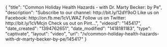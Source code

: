 {
    "title": "Common Holiday Health Hazards - with Dr. Marty Becker: by Pe",
    "description": "Subscribe to our channel: http:\/\/bit.ly\/12dY9oO Like us on Facebook: http:\/\/on.fb.me\/1cVLWAZ Follow us on Twitter: http:\/\/bit.ly\/1cVMcjn Check us out on Pint...",
    "videoid": "145417",
    "date_created": "1394762651",
    "date_modified": "1418181183",
    "type": "captivate",
    "layout": "video",
    "url": "\/v\/common-holiday-health-hazards-with-dr-marty-becker-by-pe\/145417"
}